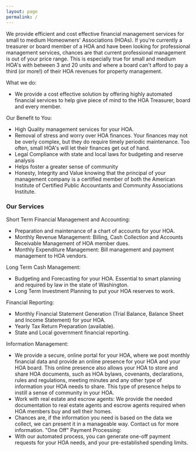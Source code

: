 ```yaml
---
layout: page
permalink: /
---
```

We provide efficient and cost effective financial management services for small to medium Homeowners' Associations (HOAs).  If you're currently a treasurer or board member of a HOA and have been looking for professional management services, chances are that current professional management is out of your price range. This is especially true for small and medium HOA's with between 3 and 20 units and where a board can't afford to pay a third (or more!) of their HOA revenues for property management.

What we do:

* We provide a cost effective solution by offering highly automated financial services to help give piece of mind to the HOA Treasurer, board and every member.

Our Benefit to You:
* High Quality management services for your HOA.
* Removal of stress and worry over HOA finances.  Your finances may not be overly complex, but they do require timely periodic maintenance.  Too often, small HOA's will let their finances get out of hand.
* Legal Compliance with state and local laws for budgeting and reserve analysis
* Helps foster a greater sense of community
* Honesty, Integrity and Value knowing that the principal of your management company is a certified member of both the American Institute of Certified Public Accountants and Community Associations Institute.

### Our Services
Short Term Financial Management and Accounting:
* Preparation and maintenance of a chart of accounts for your HOA.
* Monthly Revenue Management: Billing, Cash Collection and Accounts Receivable Management of HOA member dues.
* Monthly Expenditure Management: Bill management and payment management to HOA vendors.

Long Term Cash Management:
* Budgeting and Forecasting for your HOA.  Essential to smart planning and required by law in the state of Washington.
* Long Term Investment Planning to put your HOA reserves to work.

Financial Reporting:
* Monthly Financial Statement Generation (Trial Balance, Balance Sheet and Income Statement) for your HOA.
* Yearly Tax Return Preparation (available).
* State and Local government financial reporting.

Information Management:
* We provide a secure, online portal for your HOA, where we post monthly financial data and provide an online presence for your HOA and your HOA board.  This online presence also allows your HOA to store and share HOA documents, such as HOA bylaws, covenants, declarations, rules and regulations, meeting minutes and any other type of information your HOA needs to share.  This type of presence helps to instill a sense of community in your HOA.
* Work with real estate and escrow agents: We provide the needed documentation to real estate agents and escrow agents required when HOA members buy and sell their homes.
* Chances are, if the information you need is based on the data we collect, we can present it in a manageable way.  Contact us for more information.
"One Off" Payment Processing:
* With our automated process, you can generate one-off payment requests for your HOA needs, and your pre-established spending limits.

